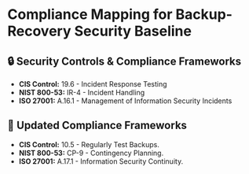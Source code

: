 # Compliance Mapping for Backup-Recovery Security Baseline
## 🔒 Security Controls & Compliance Frameworks
- **CIS Control:** 19.6 - Incident Response Testing
- **NIST 800-53:** IR-4 - Incident Handling
- **ISO 27001:** A.16.1 - Management of Information Security Incidents

## 📜 Updated Compliance Frameworks
- **CIS Control:** 10.5 - Regularly Test Backups.
- **NIST 800-53:** CP-9 - Contingency Planning.
- **ISO 27001:** A.17.1 - Information Security Continuity.
